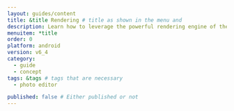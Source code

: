 ```yaml
---
layout: guides/content
title: &title Rendering # title as shown in the menu and 
description: Learn how to leverage the powerful rendering engine of the PhotoEditor SDK for Android and how to wire it with your own custom UI or no UI at all.
menuitem: *title
order: 0
platform: android
version: v6_4
category: 
  - guide
  - concept
tags: &tags # tags that are necessary
  - photo editor 

published: false # Either published or not 
---
```

